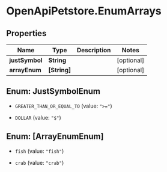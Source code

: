 # OpenApiPetstore.EnumArrays

## Properties
Name | Type | Description | Notes
------------ | ------------- | ------------- | -------------
**justSymbol** | **String** |  | [optional] 
**arrayEnum** | **[String]** |  | [optional] 


<a name="JustSymbolEnum"></a>
## Enum: JustSymbolEnum


* `GREATER_THAN_OR_EQUAL_TO` (value: `">="`)

* `DOLLAR` (value: `"$"`)




<a name="[ArrayEnumEnum]"></a>
## Enum: [ArrayEnumEnum]


* `fish` (value: `"fish"`)

* `crab` (value: `"crab"`)




